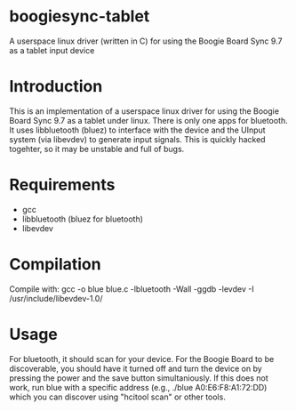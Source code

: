 # boogiesync-tablet
A userspace linux driver (written in C) for using the Boogie Board Sync 9.7 as a tablet input device 

# Introduction

This is an implementation of a userspace linux driver for using the Boogie Board Sync 9.7 as a tablet under linux.  There is only one apps for bluetooth.  It uses libbluetooth (bluez) to interface with the device and the UInput system (via libevdev) to generate input signals. This is quickly hacked togehter, so it may be unstable and full of bugs.

# Requirements

- gcc
- libbluetooth (bluez for bluetooth)
- libevdev


# Compilation

Compile with: gcc -o blue blue.c -lbluetooth -Wall -ggdb -levdev -I /usr/include/libevdev-1.0/

# Usage

For bluetooth, it should scan for your device. For the Boogie Board to be discoverable, you should have it turned off and turn the device on by pressing the power and the save button simultaniously. If this does not work, run blue with a specific address (e.g., ./blue A0:E6:F8:A1:72:DD) which you can discover using "hcitool scan" or other tools.
